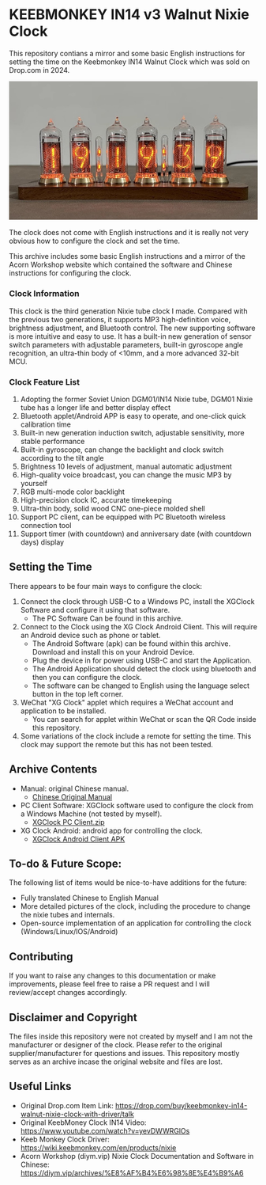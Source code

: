 # KEEBMONKEY IN14 v3 Walnut Nixie Clock

This repository contians a mirror and some basic English instructions for setting the time on the Keebmonkey IN14 Walnut Clock which was sold on Drop.com in 2024. 

![alt text](/images/IN1406Mv3.jpg "IN1406v3 Clock")

The clock does not come with English instructions and it is really not very obvious how to configure the clock and set the time. 

This archive includes some basic English instructions and a mirror of the Acorn Workshop website which contained the software and Chinese instructions for configuring the clock. 

### Clock Information
This clock is the third generation Nixie tube clock I made. Compared with the previous two generations, it supports MP3 high-definition voice, brightness adjustment, and Bluetooth control. The new supporting software is more intuitive and easy to use. It has a built-in new generation of sensor switch parameters with adjustable parameters, built-in gyroscope angle recognition, an ultra-thin body of <10mm, and a more advanced 32-bit MCU.

### Clock Feature List
1. Adopting the former Soviet Union DGM01/IN14 Nixie tube, DGM01 Nixie tube has a longer life and better display effect
2. Bluetooth applet/Android APP is easy to operate, and one-click quick calibration time
3. Built-in new generation induction switch, adjustable sensitivity, more stable performance
4. Built-in gyroscope, can change the backlight and clock switch according to the tilt angle
5. Brightness 10 levels of adjustment, manual automatic adjustment
6. High-quality voice broadcast, you can change the music MP3 by yourself
7. RGB multi-mode color backlight
8. High-precision clock IC, accurate timekeeping
9. Ultra-thin body, solid wood CNC one-piece molded shell
10. Support PC client, can be equipped with PC Bluetooth wireless connection tool
11. Support timer (with countdown) and anniversary date (with countdown days) display

## Setting the Time
There appears to be four main ways to configure the clock: 
1. Connect the clock through USB-C to a Windows PC, install the XGClock Software and configure it using that software.
   - The PC Software Can be found in this archive. 
2. Connect to the Clock using the XG Clock Android Client. This will require an Android device such as phone or tablet.
   - The Android Software (apk) can be found within this archive. Download and install this on your Android Device.
   - Plug the device in for power using USB-C and start the Application.
   - The Android Application should detect the clock using bluetooth and then you can configure the clock.
   - The software can be changed to English using the language select button in the top left corner.  
3. WeChat "XG Clock" applet which requires a WeChat account and application to be installed.
   - You can search for applet within WeChat or scan the QR Code inside this repository. 
4. Some variations of the clock include a remote for setting the time. This clock may support the remote but this has not been tested. 

## Archive Contents 
- Manual: original Chinese manual.
  - [Chinese Original Manual](manual/IN1406Mv3.0%E6%97%B6%E9%92%9F%E6%84%9F%E5%BA%94%E7%89%88%E9%80%9A%E7%94%A8%E8%AF%B4%E6%98%8E%E4%B9%A6%5B%E4%B8%AD%E6%96%87%E7%94%B5%E5%AD%90%E7%89%88%5DPDF.pdf)
- PC Client Software: XGClock software used to configure the clock from a Windows Machine (not tested by myself).
  - [XGClock PC Client.zip](pc-client/XGCLock.zip)
- XG Clock Android: android app for controlling the clock.
  - [XGClock Android Client APK](android-client/app-release.apk)
 
## To-do & Future Scope: 
The following list of items would be nice-to-have additions for the future: 
- Fully translated Chinese to English Manual
- More detailed pictures of the clock, including the procedure to change the nixie tubes and internals. 
- Open-source implementation of an application for controlling the clock (Windows/Linux/IOS/Android)

## Contributing
If you want to raise any changes to this documentation or make improvements, please feel free to raise a PR request and I will review/accept changes accordingly. 

## Disclaimer and Copyright
The files inside this repository were not created by myself and I am not the manufacturer or designer of the clock. Please refer to the original supplier/manufacturer for questions and issues. 
This repository mostly serves as an archive incase the original website and files are lost. 

## Useful Links
- Original Drop.com Item Link: https://drop.com/buy/keebmonkey-in14-walnut-nixie-clock-with-driver/talk
- Original KeebMoney Clock IN14 Video: https://www.youtube.com/watch?v=yevDWWRGlOs
- Keeb Monkey Clock Driver: https://wiki.keebmonkey.com/en/products/nixie
- Acorn Workshop (diym.vip) Nixie Clock Documentation and Software in Chinese: https://diym.vip/archives/%E8%AF%B4%E6%98%8E%E4%B9%A6

